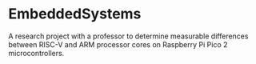 # EmbeddedSystems
A research project with a professor to determine measurable differences between RISC-V and ARM processor cores on Raspberry Pi Pico 2 microcontrollers.
